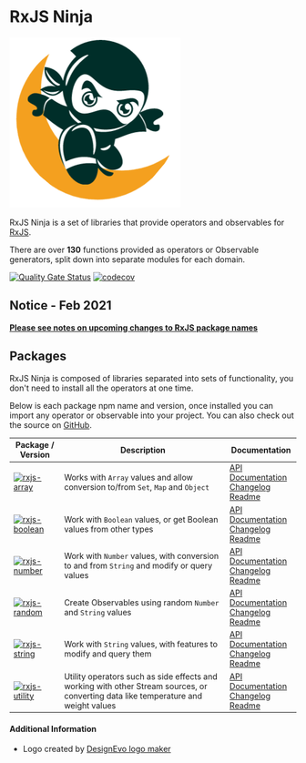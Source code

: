 # RxJS Ninja

![The RXJS Ninja Logo](https://raw.githubusercontent.com/rxjs-ninja/rxjs-ninja/main/assets/logo.png)

RxJS Ninja is a set of libraries that provide operators and observables for [RxJS](https://rxjs-ninja.tane.dev).

There are over **130** functions provided as operators or Observable generators, split down into separate modules for
each domain.

[![Quality Gate Status](https://sonarcloud.io/api/project_badges/measure?project=rxjs-ninja_rxjs-ninja&metric=alert_status)](https://sonarcloud.io/dashboard?id=rxjs-ninja_rxjs-ninja)
[![codecov](https://codecov.io/gh/rxjs-ninja/rxjs-ninja/branch/main/graph/badge.svg?token=RCNN1XMSN4)](https://codecov.io/gh/rxjs-ninja/rxjs-ninja)


## Notice - Feb 2021

**[Please see notes on upcoming changes to RxJS package names](https://github.com/rxjs-ninja/rxjs-ninja/issues/89)**

## Packages

RxJS Ninja is composed of libraries separated into sets of functionality, you don't need to install all the operators at
one time.

Below is each package npm name and version, once installed you can import any operator or observable into your project.
You can also check out the source on [GitHub](https://github.com/rxjs-ninja/rxjs-ninja).

| Package / Version                                                                                                                                               | Description                                                                                                                         | Documentation                                                                                                                                                                                            |
| --------------------------------------------------------------------------------------------------------------------------------------------------------------- | ----------------------------------------------------------------------------------------------------------------------------------- | -------------------------------------------------------------------------------------------------------------------------------------------------------------------------------------------------------- |
| [![rxjs-array](https://img.shields.io/npm/v/@rxjs-ninja/rxjs-array?label=@rxjs-ninja/rxjs-array)](https://www.npmjs.com/package/@rxjs-ninja/rxjs-array)         | Works with `Array` values and allow conversion to/from `Set`, `Map` and `Object`                                                    | [API Documentation](https://rxjs-ninja.tane.dev/modules/array.html) <br/> [Changelog](https://rxjs-ninja.tane.dev/pages/packages/array/changelog.html) <br /> [Readme](https://rxjs-ninja.tane.dev/pages/packages/array.html)       |
| [![rxjs-boolean](https://img.shields.io/npm/v/@rxjs-ninja/rxjs-boolean?label=@rxjs-ninja/rxjs-boolean)](https://www.npmjs.com/package/@rxjs-ninja/rxjs-boolean) | Work with `Boolean` values, or get Boolean values from other types                                                                  | [API Documentation](https://rxjs-ninja.tane.dev/modules/boolean.html) <br/> [Changelog](https://rxjs-ninja.tane.dev/pages/packages/boolean/changelog.html) <br /> [Readme](https://rxjs-ninja.tane.dev/pages/packages/boolean.html) |
| [![rxjs-number](https://img.shields.io/npm/v/@rxjs-ninja/rxjs-number?label=@rxjs-ninja/rxjs-number)](https://www.npmjs.com/package/@rxjs-ninja/rxjs-number)     | Work with `Number` values, with conversion to and from `String` and modify or query values                                          | [API Documentation](https://rxjs-ninja.tane.dev/modules/number.html) <br/> [Changelog](https://rxjs-ninja.tane.dev/pages/packages/number/changelog.html) <br /> [Readme](https://rxjs-ninja.tane.dev/pages/packages/number.html)    |
| [![rxjs-random](https://img.shields.io/npm/v/@rxjs-ninja/rxjs-random?label=@rxjs-ninja/rxjs-random)](https://www.npmjs.com/package/@rxjs-ninja/rxjs-random)     | Create Observables using random `Number` and `String` values                                                                        | [API Documentation](https://rxjs-ninja.tane.dev/modules/random.html) <br/> [Changelog](https://rxjs-ninja.tane.dev/pages/packages/random/changelog.html) <br /> [Readme](https://rxjs-ninja.tane.dev/pages/packages/random.html)    |
| [![rxjs-string](https://img.shields.io/npm/v/@rxjs-ninja/rxjs-string?label=@rxjs-ninja/rxjs-string)](https://www.npmjs.com/package/@rxjs-ninja/rxjs-string)     | Work with `String` values, with features to modify and query them                                                                   | [API Documentation](https://rxjs-ninja.tane.dev/modules/string.html) <br/> [Changelog](https://rxjs-ninja.tane.dev/pages/packages/string/changelog.html) <br /> [Readme](https://rxjs-ninja.tane.dev/pages/packages/string.html)    |
| [![rxjs-utility](https://img.shields.io/npm/v/@rxjs-ninja/rxjs-utility?label=@rxjs-ninja/rxjs-utility)](https://www.npmjs.com/package/@rxjs-ninja/rxjs-utility) | Utility operators such as side effects and working with other Stream sources, or converting data like temperature and weight values | [API Documentation](https://rxjs-ninja.tane.dev/modules/utility.html) <br/> [Changelog](https://rxjs-ninja.tane.dev/pages/packages/utility/changelog.html) <br /> [Readme](https://rxjs-ninja.tane.dev/pages/packages/utility.html) |

#### Additional Information

- Logo created by [DesignEvo logo maker](https://www.designevo.com/logo-maker/)
